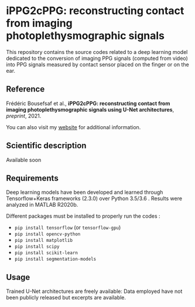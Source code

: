 # iPPG2cPPG: reconstructing contact from imaging photoplethysmographic signals

This repository contains the source codes related to a deep learning model dedicated to the conversion of imaging PPG signals (computed from video) into PPG signals measured by contact sensor placed on the finger or on the ear.

## Reference
Frédéric Bousefsaf et al., **iPPG2cPPG: reconstructing contact from imaging photoplethysmographic signals using U-Net architectures**, *preprint*, 2021.

You can also visit my [website](https://sites.google.com/view/frederic-bousefsaf) for additional information.

## Scientific description
Available soon

## Requirements
Deep learning models have been developed and learned through Tensorflow+Keras frameworks (2.3.0) over Python 3.5/3.6 . Results were analyzed in MATLAB R2020b.

Different packages must be installed to properly run the codes : 
- `pip install tensorflow` (or `tensorflow-gpu`)
- `pip install opencv-python`
- `pip install matplotlib`
- `pip install scipy`
- `pip install scikit-learn`
- `pip install segmentation-models`


## Usage
Trained U-Net architectures are freely available:
Data employed have not been publicly released but excerpts are available.
